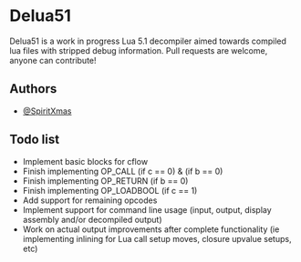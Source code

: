 
# Delua51

Delua51 is a work in progress Lua 5.1 decompiler aimed towards compiled lua files with stripped debug information. Pull requests are welcome, anyone can contribute!




## Authors

- [@SpiritXmas](https://www.github.com/SpiritXmas)
  




## Todo list
- Implement basic blocks for cflow
- Finish implementing OP_CALL     (if c == 0) & (if b == 0)
- Finish implementing OP_RETURN   (if b == 0)
- Finish implementing OP_LOADBOOL (if c == 1)
- Add support for remaining opcodes
- Implement support for command line usage (input, output, display assembly and/or decompiled output)
- Work on actual output improvements after complete functionality (ie implementing inlining for Lua call setup moves, closure upvalue setups, etc)
